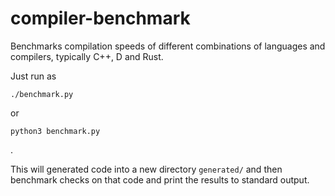 # compiler-benchmark

Benchmarks compilation speeds of different combinations of languages and
compilers, typically C++, D and Rust.

Just run as

    ./benchmark.py

or

    python3 benchmark.py

.

This will generated code into a new directory `generated/` and then benchmark
checks on that code and print the results to standard output.
